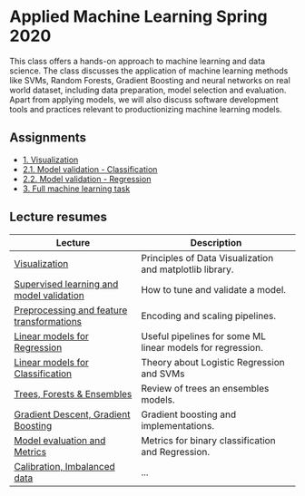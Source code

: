 # Applied Machine Learning Spring 2020

This class offers a hands-on approach to machine learning and data science. The class discusses the application of machine learning methods like SVMs, Random Forests, Gradient Boosting and neural networks on real world dataset, including data preparation, model selection and evaluation. Apart from applying models, we will also discuss software development tools and practices relevant to productionizing machine learning models.

## Assignments
- [1. Visualization](https://github.com/leogcalderon/Applied_ML2020/blob/master/Visualization/Assignment%201%20-%20Visualization.ipynb)
- [2.1. Model validation - Classification](https://github.com/leogcalderon/Applied_ML2020/blob/master/Preprocessing/Assignment%202%20-%20Classification.ipynb)
- [2.2. Model validation - Regression](https://github.com/leogcalderon/Applied_ML2020/blob/master/Preprocessing/Assignment%202%20-%20Regression.ipynb)
- [3. Full machine learning task](https://github.com/leogcalderon/Applied_ML2020/blob/master/Evaluation/Assignment%203%20-%20Full%20ML%20task.ipynb)

## Lecture resumes
| Lecture      | Description |
| ----------- | ----------- |
| [Visualization](Visualization/)      | Principles of Data Visualization and matplotlib library.       |
| [Supervised learning and model validation](Model_validation/)   | How to tune and validate a model.        |
| [Preprocessing and feature transformations](Preprocessing/) | Encoding and scaling pipelines. |
| [Linear models for Regression](LM_Regression/) | Useful pipelines for some ML linear models for regression. |
| [Linear models for Classification](LM_Classification/) | Theory about Logistic Regression and SVMs |
| [Trees, Forests & Ensembles](Ensembles/) | Review of trees an ensembles models. |
| [Gradient Descent, Gradient Boosting](Boosting/) | Gradient boosting and implementations. |
| [Model evaluation and Metrics](Evaluation/) | Metrics for binary classification and Regression. |
| [Calibration, Imbalanced data](Imbalanced/) | ... |
